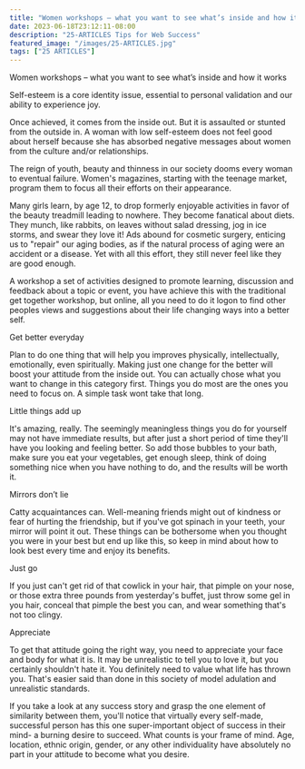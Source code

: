 ```yaml
---
title: "Women workshops – what you want to see what’s inside and how it works"
date: 2023-06-18T23:12:11-08:00
description: "25-ARTICLES Tips for Web Success"
featured_image: "/images/25-ARTICLES.jpg"
tags: ["25 ARTICLES"]
---
```


Women workshops – what you want to see what’s inside and how it works


Self-esteem is a core identity issue, essential to personal validation and our ability to experience joy. 

Once achieved, it comes from the inside out. But it is assaulted or stunted from the outside in. A woman with low self-esteem does not feel good about herself because she has absorbed negative messages about women from the culture and/or relationships.

The reign of youth, beauty and thinness in our society dooms every woman to eventual failure. Women's magazines, starting with the teenage market, program them to focus all their efforts on their appearance. 

Many girls learn, by age 12, to drop formerly enjoyable activities in favor of the beauty treadmill leading to nowhere. They become fanatical about diets. They munch, like rabbits, on leaves without salad dressing, jog in ice storms, and swear they love it! Ads abound for cosmetic surgery, enticing us to "repair" our aging bodies, as if the natural process of aging were an accident or a disease. Yet with all this effort, they still never feel like they are good enough.

A workshop a set of activities designed to promote learning, discussion and feedback about a topic or event, you have achieve this with the traditional get together workshop, but online, all you need to do it logon to find other peoples views and suggestions about their life changing ways into a better self.

Get better everyday

Plan to do one thing that will help you improves physically, intellectually, emotionally, even spiritually.  Making just one change for the better will boost your attitude from the inside out. You can actually chose what you want to change in this category first. Things you do most are the ones you need to focus on. A simple task wont take that long.

Little things add up

It's amazing, really. The seemingly meaningless things you do for yourself may not have immediate results, but after just a short period of time they'll have you looking and feeling better.  So add those bubbles to your bath, make sure you eat your vegetables, get enough sleep, think of doing something nice when you have nothing to do, and the results will be worth it.

Mirrors don’t lie

Catty acquaintances can.  Well-meaning friends might out of kindness or fear of hurting the friendship, but if you've got spinach in your teeth, your mirror will point it out. These things can be bothersome when you thought you were in your best but end up like this, so keep in mind about how to look best every time and enjoy its benefits.

Just go

If you just can't get rid of that cowlick in your hair, that pimple on your nose, or those extra three pounds from yesterday's buffet, just throw some gel in you hair, conceal that pimple the best you can, and wear something that's not too clingy.

Appreciate

To get that attitude going the right way, you need to appreciate your face and body for what it is. It may be unrealistic to tell you to love it, but you certainly shouldn't hate it.  You definitely need to value what life has thrown you.  That's easier said than done in this society of model adulation and unrealistic standards.

If you take a look at any success story and grasp the one element of similarity between them, you'll notice that virtually every self-made, successful person has this one super-important object of success in their mind- a burning desire to succeed.  What counts is your frame of mind. Age, location, ethnic origin, gender, or any other individuality have absolutely no part in your attitude to become what you desire.

